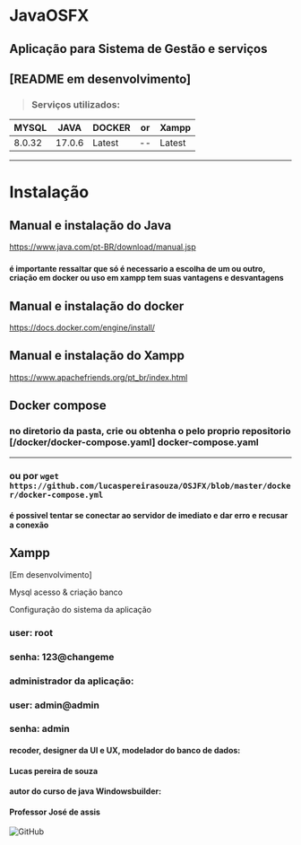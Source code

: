 # JavaOSFX
## Aplicação para Sistema de Gestão e serviços


## [README em desenvolvimento]


> ### Serviços utilizados:
| MYSQL  | JAVA   | DOCKER | or | Xampp |
|--------|--------|--------| -- | ----- |
| 8.0.32 | 17.0.6 | Latest | -- | Latest |
____________________________

# Instalação

## Manual e instalação do Java
https://www.java.com/pt-BR/download/manual.jsp

### <small> é importante ressaltar que só é necessario a escolha de um ou outro, criação em docker ou uso em xampp tem suas vantagens e desvantagens </small>

## Manual e instalação do docker
https://docs.docker.com/engine/install/
## Manual e instalação do Xampp
https://www.apachefriends.org/pt_br/index.html


## Docker compose
### no diretorio da pasta, crie ou obtenha o pelo proprio repositorio [/docker/docker-compose.yaml] docker-compose.yaml
_____
### ou por `` wget https://github.com/lucaspereirasouza/OSJFX/blob/master/docker/docker-compose.yml ``

#### é possivel tentar se conectar ao servidor de imediato e dar erro e recusar a conexão

## Xampp
[Em desenvolvimento]

Mysql acesso & criação banco

Configuração do sistema da aplicação





### user: root
### senha: 123@changeme

### administrador da aplicação:

### user: admin@admin
### senha: admin

#### recoder, designer da UI e UX, modelador do banco de dados:
#### Lucas pereira de souza

#### autor do curso de java Windowsbuilder:
#### Professor José de assis

![GitHub](https://img.shields.io/github/license/lucaspereirasouza/SistemaOS)

